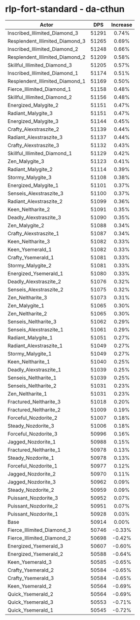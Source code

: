# rlp-fort-standard - da-cthun
| Actor | DPS | Increase |
|---|:---:|:---:|
|Inscribed_Illimited_Diamond_3|51291|0.74%|
|Resplendent_Illimited_Diamond_3|51265|0.69%|
|Inscribed_Illimited_Diamond_2|51248|0.66%|
|Resplendent_Illimited_Diamond_2|51209|0.58%|
|Skillful_Illimited_Diamond_3|51205|0.57%|
|Inscribed_Illimited_Diamond_1|51174|0.51%|
|Resplendent_Illimited_Diamond_1|51169|0.50%|
|Fierce_Illimited_Diamond_1|51158|0.48%|
|Skillful_Illimited_Diamond_2|51156|0.48%|
|Energized_Malygite_2|51151|0.47%|
|Radiant_Malygite_3|51151|0.47%|
|Energized_Malygite_3|51144|0.45%|
|Crafty_Alexstraszite_2|51139|0.44%|
|Radiant_Alexstraszite_3|51137|0.44%|
|Crafty_Alexstraszite_3|51132|0.43%|
|Skillful_Illimited_Diamond_1|51129|0.42%|
|Zen_Malygite_3|51123|0.41%|
|Radiant_Malygite_2|51114|0.39%|
|Stormy_Malygite_3|51108|0.38%|
|Energized_Malygite_1|51101|0.37%|
|Senseis_Alexstraszite_3|51100|0.37%|
|Radiant_Alexstraszite_2|51099|0.36%|
|Keen_Neltharite_2|51091|0.35%|
|Deadly_Alexstraszite_3|51090|0.35%|
|Zen_Malygite_2|51088|0.34%|
|Crafty_Alexstraszite_1|51087|0.34%|
|Keen_Neltharite_3|51082|0.33%|
|Keen_Ysemerald_1|51082|0.33%|
|Crafty_Ysemerald_1|51081|0.33%|
|Stormy_Malygite_2|51081|0.33%|
|Energized_Ysemerald_1|51080|0.33%|
|Deadly_Alexstraszite_2|51076|0.32%|
|Senseis_Alexstraszite_2|51075|0.32%|
|Zen_Neltharite_3|51073|0.31%|
|Zen_Malygite_1|51065|0.30%|
|Zen_Neltharite_2|51065|0.30%|
|Senseis_Neltharite_3|51062|0.29%|
|Senseis_Alexstraszite_1|51061|0.29%|
|Radiant_Malygite_1|51051|0.27%|
|Radiant_Alexstraszite_1|51049|0.27%|
|Stormy_Malygite_1|51049|0.27%|
|Keen_Neltharite_1|51040|0.25%|
|Deadly_Alexstraszite_1|51039|0.25%|
|Senseis_Neltharite_1|51039|0.25%|
|Senseis_Neltharite_2|51031|0.23%|
|Zen_Neltharite_1|51031|0.23%|
|Fractured_Neltharite_3|51018|0.20%|
|Fractured_Neltharite_2|51009|0.19%|
|Forceful_Nozdorite_2|51007|0.18%|
|Steady_Nozdorite_3|51006|0.18%|
|Forceful_Nozdorite_3|50996|0.16%|
|Jagged_Nozdorite_1|50988|0.15%|
|Fractured_Neltharite_1|50978|0.13%|
|Steady_Nozdorite_1|50978|0.13%|
|Forceful_Nozdorite_1|50977|0.12%|
|Jagged_Nozdorite_2|50970|0.11%|
|Jagged_Nozdorite_3|50962|0.09%|
|Steady_Nozdorite_2|50959|0.09%|
|Puissant_Nozdorite_3|50952|0.07%|
|Puissant_Nozdorite_2|50951|0.07%|
|Puissant_Nozdorite_1|50928|0.03%|
|Base|50914|0.00%|
|Fierce_Illimited_Diamond_3|50746|-0.33%|
|Fierce_Illimited_Diamond_2|50698|-0.42%|
|Energized_Ysemerald_3|50607|-0.60%|
|Energized_Ysemerald_2|50588|-0.64%|
|Keen_Ysemerald_3|50585|-0.65%|
|Crafty_Ysemerald_2|50584|-0.65%|
|Crafty_Ysemerald_3|50584|-0.65%|
|Keen_Ysemerald_2|50564|-0.69%|
|Quick_Ysemerald_2|50564|-0.69%|
|Quick_Ysemerald_3|50553|-0.71%|
|Quick_Ysemerald_1|50545|-0.72%|

